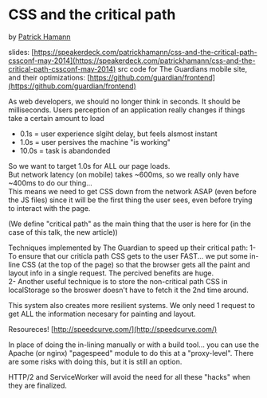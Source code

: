 # CSS and the critical path
by [Patrick Hamann](http://twitter.com/patrickhamann)

slides: [https://speakerdeck.com/patrickhamann/css-and-the-critical-path-cssconf-may-2014](https://speakerdeck.com/patrickhamann/css-and-the-critical-path-cssconf-may-2014)
src code for The Guardians mobile site, and their optimizations: [https://github.com/guardian/frontend](https://github.com/guardian/frontend)  

As web developers, we should no longer think in seconds. It should be milliseconds. 
Users perception of an application really changes if things take a certain amount to load
* 0.1s = user experience slgiht delay, but feels alsmost instant
* 1.0s = user persives the machine "is working"  
* 10.0s = task is abandonded  

So we want to target 1.0s for ALL our page loads.    
But network latency (on mobile) takes ~600ms, so we really only have ~400ms to do our thing...  
This means we need to get CSS down from the network ASAP (even before the JS files) since it will be the first thing the user sees, even before trying to interact with the page.  

(We define "critical path" as the main thing that the user is here for (in the case of this talk, the new article))  

Techniques implemented by The Guardian to speed up their critical path:
1- To ensure that our criticla path CSS gets to the user FAST... we put some in-line CSS (at the top of the page) so that the browser gets all the paint and layout info in a single request. The percived benefits are huge.  
2- Another useful technique is to store the non-critical path CSS in localStorage so the broswer doesn't have to fetch it the 2nd time around.  

This system also creates more resilient systems. We only need 1 request to get ALL the information necesary for painting and layout.

Resoureces! [http://speedcurve.com/](http://speedcurve.com/)  

In place of doing the in-lining manually or with a build tool... you can use the Apache (or nginx) "pagespeed" module to do this at a "proxy-level". There are some risks with doing this, but it is still an option.  

HTTP/2 and ServiceWorker will avoid the need for all these "hacks" when they are finalized.

